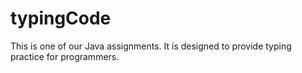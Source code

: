 # typingCode
This is one of our Java assignments. It is designed to provide typing practice for programmers.
